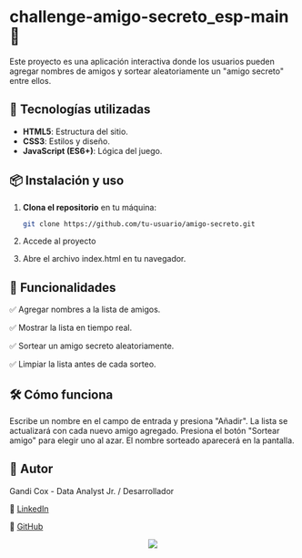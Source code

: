 # challenge-amigo-secreto_esp-main 🎁

Este proyecto es una aplicación interactiva donde los usuarios pueden agregar nombres de amigos y sortear aleatoriamente un "amigo secreto" entre ellos.

## 🚀 Tecnologías utilizadas

- **HTML5**: Estructura del sitio.
- **CSS3**: Estilos y diseño.
- **JavaScript (ES6+)**: Lógica del juego.

## 📦 Instalación y uso

1. **Clona el repositorio** en tu máquina:
   ```sh
   git clone https://github.com/tu-usuario/amigo-secreto.git
   
2. Accede al proyecto

3. Abre el archivo index.html en tu navegador.

   
## 🎯 Funcionalidades

✅ Agregar nombres a la lista de amigos.

✅ Mostrar la lista en tiempo real.

✅ Sortear un amigo secreto aleatoriamente.

✅ Limpiar la lista antes de cada sorteo.


## 🛠 Cómo funciona

Escribe un nombre en el campo de entrada y presiona "Añadir".
La lista se actualizará con cada nuevo amigo agregado.
Presiona el botón "Sortear amigo" para elegir uno al azar.
El nombre sorteado aparecerá en la pantalla.



## 📝 Autor
Gandi Cox - Data Analyst Jr. / Desarrollador 

📌 [LinkedIn](https://www.linkedin.com/in/gandicox/)

📌 [GitHub](https://github.com/gandicoxq)

<!--Footer--> 
<p align="center">
  <img src="https://capsule-render.vercel.app/api?type=waving&color=gradient&height=65&section=footer"/>
</p>
